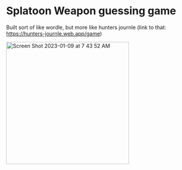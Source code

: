 # Splatoon Weapon guessing game
Built sort of like wordle, but more like hunters journle (link to that: https://hunters-journle.web.app/game)

<img width="330" alt="Screen Shot 2023-01-09 at 7 43 52 AM" src="https://user-images.githubusercontent.com/89100747/211334853-dbea898a-b70f-43cf-beae-c025f5baa569.png">
